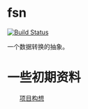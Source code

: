# fsn

[![Build Status](https://travis-ci.org/scalax/fsn.svg?branch=master)](https://travis-ci.org/scalax/fsn)

一个数据转换的抽象。

# 一些初期资料

&emsp;&emsp;[项目构想](documentation/doc-01.md "项目构想")